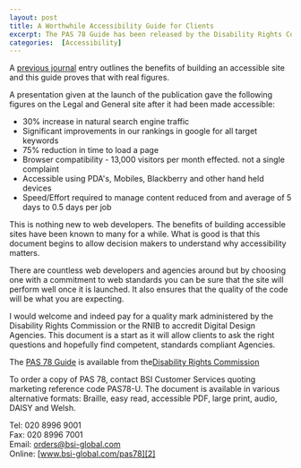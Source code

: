 ```yaml
--- 
layout: post
title: A Worthwhile Accessibility Guide for Clients
excerpt: The PAS 78 Guide has been released by the Disability Rights Commission and is a must for anyone commissioning a website. The document gives guidance on how to choose a Design Agency, how to manage the process and how to maintain the site once it is up and running.
categories:  [Accessibility]
---
```

A [previous journal][1] entry outlines the benefits of building an accessible site and this guide proves that with real figures. 

A presentation given at the launch of the publication gave the following figures on the Legal and General site after it had been made accessible:

*   30% increase in natural search engine traffic
*   Significant improvements in our rankings in google for all target keywords
*   75% reduction in time to load a page 
*   Browser compatibility - 13,000 visitors per month effected. not a single complaint 
*   Accessible using PDA's, Mobiles, Blackberry and other hand held devices 
*   Speed/Effort required to manage content reduced from and average of 5 days to 0.5 days per job

This is nothing new to web developers. The benefits of building accessible sites have been known to many for a while. What is good is that this document begins to allow decision makers to understand why accessibility matters.

There are countless web developers and agencies around but by choosing one with a commitment to web standards you can be sure that the site will perform well once it is launched. It also ensures that the quality of the code will be what you are expecting. 

I would welcome and indeed pay for a quality mark administered by the Disability Rights Commission or the RNIB to accredit Digital Design Agencies. This document is a start as it will allow clients to ask the right questions and hopefully find competent, standards compliant Agencies.

The <a href="http://www.drc.org.uk/newsroom/newsdetails.asp?id=954&amp;section=1">PAS 78 Guide</a> is available from the<a href="http://www.drc.org.uk/">Disability Rights Commission</a> 

To order a copy of PAS 78, contact BSI Customer Services quoting marketing reference code PAS78-U. The document is available in various alternative formats: Braille, easy read, accessible PDF, large print, audio, DAISY and Welsh.  
  
Tel: 020 8996 9001  
Fax: 020 8996 7001  
Email: <orders@bsi-global.com>  
Online: [www.bsi-global.com/pas78][2]

 [1]: http://www.shapeshed.com/journal/why_web_standards_matter/
 [2]: http://www.bsi-global.com/pas78
